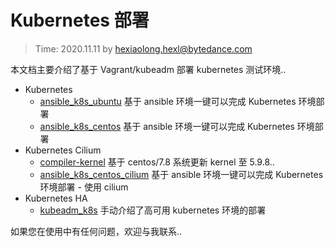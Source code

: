 # Kubernetes 部署

> Time: 2020.11.11 by hexiaolong.hexl@bytedance.com

本文档主要介绍了基于 Vagrant/kubeadm 部署 kubernetes 测试环境..

- Kubernetes
    - [ansible_k8s_ubuntu](./ansible_k8s_ubuntu/README.md) 基于 ansible 环境一键可以完成 Kubernetes 环境部署
    - [ansible_k8s_centos](./ansible_k8s_centos/README.md) 基于 ansible 环境一键可以完成 Kubernetes 环境部署
- Kubernetes Cilium
    - [compiler-kernel](./compiler-kernel/README.md) 基于 centos/7.8 系统更新 kernel 至 5.9.8..
    - [ansible_k8s_centos_cilium](./ansible_k8s_centos_cilium/README.md) 基于 ansible 环境一键可以完成 Kubernetes 环境部署 - 使用 cilium 
- Kubernetes HA
    - [kubeadm_k8s](./kubeadm_k8s/README.md) 手动介绍了高可用 kubernetes 环境的部署

如果您在使用中有任何问题，欢迎与我联系..